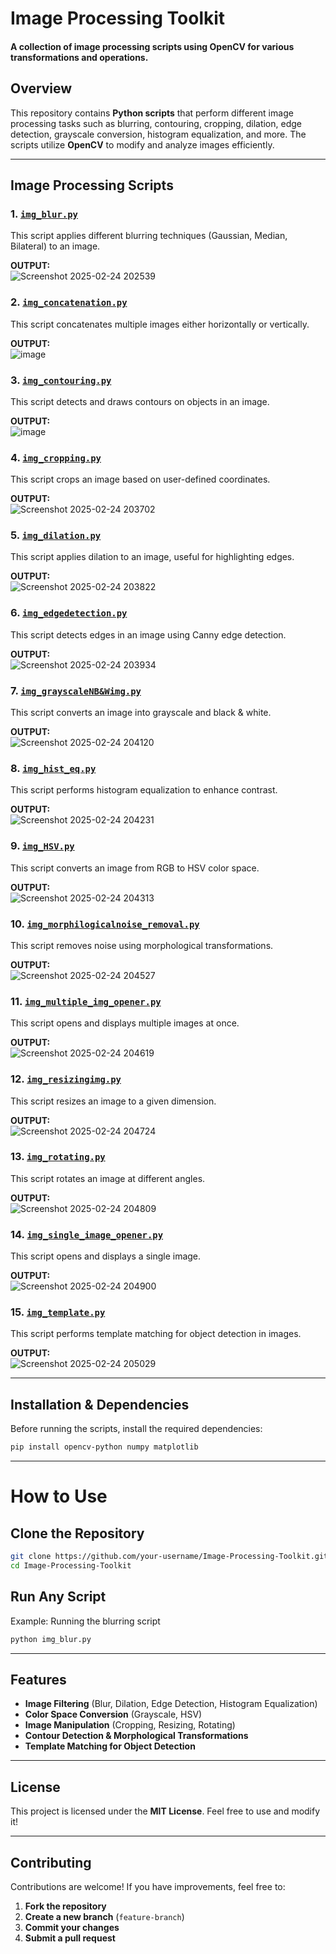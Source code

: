 # **Image Processing Toolkit**   

#### A collection of image processing scripts using **OpenCV** for various transformations and operations.

##  Overview 
This repository contains **Python scripts** that perform different image processing tasks such as blurring, contouring, cropping, dilation, edge detection, grayscale conversion, histogram equalization, and more. The scripts utilize **OpenCV** to modify and analyze images efficiently.

---

## Image Processing Scripts  

### 1. [`img_blur.py`](./img_blur.py)  
This script applies different blurring techniques (Gaussian, Median, Bilateral) to an image.  

**OUTPUT:**  
![Screenshot 2025-02-24 202539](https://github.com/user-attachments/assets/43526d1c-5a00-4d06-aa9c-035941631376)


### 2. [`img_concatenation.py`](./img_concatenation.py)  
This script concatenates multiple images either horizontally or vertically.  

**OUTPUT:**  
![image](https://github.com/user-attachments/assets/c981c457-cd81-4c06-9042-d122af68d8f8)
 

### 3. [`img_contouring.py`](./img_contouring.py)  
This script detects and draws contours on objects in an image.  

**OUTPUT:**  
![image](https://github.com/user-attachments/assets/32e628da-8d75-4ab8-8bdf-192d3fafd241)
 

### 4. [`img_cropping.py`](./img_cropping.py)  
This script crops an image based on user-defined coordinates.  

**OUTPUT:**  
![Screenshot 2025-02-24 203702](https://github.com/user-attachments/assets/875d7c72-f2e3-41e7-a9c0-d089cd9083f6)
 

### 5. [`img_dilation.py`](./img_dilation.py)  
This script applies dilation to an image, useful for highlighting edges.  

**OUTPUT:**  
![Screenshot 2025-02-24 203822](https://github.com/user-attachments/assets/0f8fa4f2-1075-4a09-8127-31361ad3f4c5)
 

### 6. [`img_edgedetection.py`](./img_edgedetection.py)  
This script detects edges in an image using Canny edge detection.  

**OUTPUT:**  
![Screenshot 2025-02-24 203934](https://github.com/user-attachments/assets/cf421255-0d76-4d9d-9353-c6607762d795)
 

### 7. [`img_grayscaleNB&Wimg.py`](./img_grayscaleNB&Wimg.py)  
This script converts an image into grayscale and black & white.  

**OUTPUT:**  
![Screenshot 2025-02-24 204120](https://github.com/user-attachments/assets/05dd26df-dcfa-40fe-86aa-eb25c1dc1112)
 

### 8. [`img_hist_eq.py`](./img_hist_eq.py)  
This script performs histogram equalization to enhance contrast.  

**OUTPUT:**  
 ![Screenshot 2025-02-24 204231](https://github.com/user-attachments/assets/154ebe53-68c1-4bc9-9ec7-1b2ae4e128f9)


### 9. [`img_HSV.py`](./img_HSV.py)  
This script converts an image from RGB to HSV color space.  

**OUTPUT:**  
![Screenshot 2025-02-24 204313](https://github.com/user-attachments/assets/e86d67da-1a89-4866-818b-ef4a46ccbc2e)
  

### 10. [`img_morphilogicalnoise_removal.py`](./img_morphilogicalnoise_removal.py)  
This script removes noise using morphological transformations.  

**OUTPUT:**  
![Screenshot 2025-02-24 204527](https://github.com/user-attachments/assets/d92d6e05-0ea5-4daa-b42f-7dfcd21fbd35)
  

### 11. [`img_multiple_img_opener.py`](./img_multiple_img_opener.py)  
This script opens and displays multiple images at once.  

**OUTPUT:**  
![Screenshot 2025-02-24 204619](https://github.com/user-attachments/assets/c4cad10b-a000-4771-a399-b8262452da8c)
  

### 12. [`img_resizingimg.py`](./img_resizingimg.py)  
This script resizes an image to a given dimension.  

**OUTPUT:**  
![Screenshot 2025-02-24 204724](https://github.com/user-attachments/assets/44bb017a-0c17-436a-8dc3-2e8d5b9e4940)
 

### 13. [`img_rotating.py`](./img_rotating.py)  
This script rotates an image at different angles.  

**OUTPUT:**  
![Screenshot 2025-02-24 204809](https://github.com/user-attachments/assets/004c1f25-709a-4a36-9a9f-1e6bc71f8104)
  

### 14. [`img_single_image_opener.py`](./img_single_image_opener.py)  
This script opens and displays a single image.  

**OUTPUT:**  
![Screenshot 2025-02-24 204900](https://github.com/user-attachments/assets/67976950-0bf8-4a70-9327-350a340c3573)
 

### 15. [`img_template.py`](./img_template.py)  
This script performs template matching for object detection in images.  

**OUTPUT:**  
![Screenshot 2025-02-24 205029](https://github.com/user-attachments/assets/9d987711-7dd7-4ca0-aeef-9dcb0ea79898)
 

---

##  Installation & Dependencies  
Before running the scripts, install the required dependencies:  

```sh
pip install opencv-python numpy matplotlib

```
---

#  How to Use  

## Clone the Repository  
```sh
git clone https://github.com/your-username/Image-Processing-Toolkit.git
cd Image-Processing-Toolkit

```
## Run Any Script  
Example: Running the blurring script  
```sh
python img_blur.py
```
---
##  Features  

-  **Image Filtering** (Blur, Dilation, Edge Detection, Histogram Equalization)  
-  **Color Space Conversion** (Grayscale, HSV)  
-  **Image Manipulation** (Cropping, Resizing, Rotating)  
-  **Contour Detection & Morphological Transformations**  
-  **Template Matching for Object Detection**  

---

##  License  

This project is licensed under the **MIT License**. Feel free to use and modify it!  

---

##  Contributing  

Contributions are welcome! If you have improvements, feel free to:  

1. **Fork the repository**  
2. **Create a new branch** (`feature-branch`)  
3. **Commit your changes**  
4. **Submit a pull request**   




